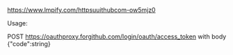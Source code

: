 https://www.lmpify.com/httpsuuithubcom-ow5mjz0

Usage:

POST https://oauthproxy.forgithub.com/login/oauth/access_token with body {"code":string}
